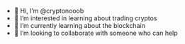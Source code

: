 - 👋 Hi, I’m @cryptonooob
- 👀 I’m interested in learning about trading cryptos
- 🌱 I’m currently learning about the blockchain
- 💞️ I’m looking to collaborate with someone who can help

<!---
cryptonooob/cryptonooob is a ✨ special ✨ repository because its `README.md` (this file) appears on your GitHub profile.
You can click the Preview link to take a look at your changes.
--->
